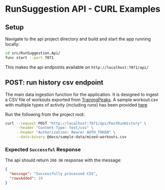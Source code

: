 # RunSuggestion API - CURL Examples

## Setup

Navigate to the api project directory and build and start the app running locally:

```bash
cd src/RunSuggestion.Api/
func start --port 7071
```

This makes the api endpoints available on `http://localhost:7071/api/`

## POST: run history csv endpoint

The main data ingestion function for the application. It is designed to ingest a CSV file of workouts exported from
[TrainingPeaks](https://www.trainingpeaks.com). A sample workout.csv with multiple types of activity (including runs)
has been provided [here](../../sample-data/workouts.csv)

Run the following from the project root:

```bash
curl --request POST "http://localhost:7071/api/PostRunHistory" \
     --header "Content-Type: text/csv" \
     --header "Authorization: Bearer AUTH_TOKEN" \
     --data-binary @docs/sample-data/mixed-workouts.csv
```

### Expected `Successful` Response

The api should return `200 OK` response with the message:

```json
{
  "message": "Successfully processed CSV",
  "rowsAdded": 19
}
```
